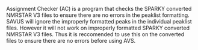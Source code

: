 Assignment Checker (AC) is a program that checks the SPARKY converted NMRSTAR V3 files to ensure there are no errors in the peaklist formatting. 
SAVUS will ignore the improperly formatted peaks in the individual peaklist files. However it will not work on improperly formatted SPARKY converted NMRSTAR V3 files. Thus it is reccomended to use this on the converted files to ensure there are no errors before using AVS. 
